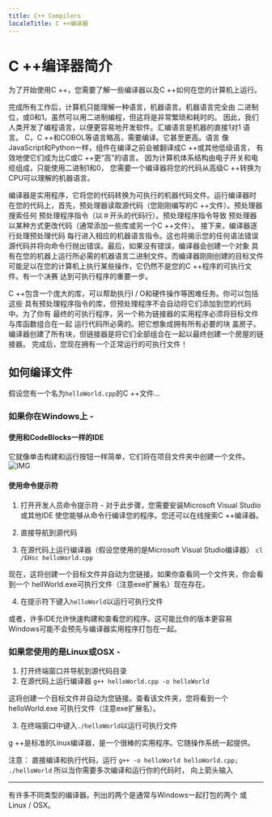 ```yaml
---
title: C++ Compilers
localeTitle: C ++编译器
---
```

# C ++编译器简介

为了开始使用C ++，您需要了解一些编译器以及C ++如何在您的计算机上运行。

完成所有工作后，计算机只能理解一种语言，机器语言。机器语言完全由 二进制位，或0和1。虽然可以用二进制编程，但这将是非常繁琐和耗时的。 因此，我们人类开发了编程语言，以便更容易地开发软件。汇编语言是机器的直接1对1 语言。 C，C ++和COBOL等语言略高，需要编译。它甚至更高。语言 像JavaScript和Python一样，组件在编译之前会被翻译成C ++或其他低级语言， 有效地使它们成为比C或C ++更“高”的语言。 因为计算机体系结构由电子开关和电缆组成，只能使用二进制1和0， 您需要一个编译器将您的代码从高级C ++转换为CPU可以理解的机器语言。

编译器是实用程序，它将您的代码转换为可执行的机器代码文件。运行编译器时 在您的代码上，首先，预处理器读取源代码（您刚刚编写的C ++文件）。预处理器搜索任何 预处理程序指令（以＃开头的代码行）。预处理程序指令导致 预处理器以某种方式更改代码（通常添加一些库或另一个C ++文件）。 接下来，编译器逐行处理预处理代码 每行进入相应的机器语言指令。这也将揭示您的任何语法错误 源代码并将向命令行抛出错误。最后，如果没有错误，编译器会创建一个对象 具有在您的机器上运行所必需的机器语言二进制文件。而编译器刚刚创建的目标文件 可能足以在您的计算机上执行某些操作，它仍然不是您的C ++程序的可执行文件。有一个决赛 达到可执行程序的重要一步。

C ++包含一个庞大的库，可以帮助执行I / O和硬件操作等困难任务。你可以包括这些 具有预处理程序指令的库，但预处理程序不会自动将它们添加到您的代码中。为了你有 最终的可执行程序，另一个称为链接器的实用程序必须将目标文件与库函数组合在一起 运行代码所必需的。把它想象成拥有所有必要的块 盖房子。编译器创建了所有块，但链接器是将它们全部组合在一起以最终创建一个房屋的链接器。 完成后，您现在拥有一个正常运行的可执行文件！

## 如何编译文件

假设您有一个名为`helloWorld.cpp`的C ++文件...

### 如果你在Windows上 -

#### 使用和CodeBlocks一样的IDE

它就像单击构建和运行按钮一样简单，它们将在项目文件夹中创建一个文件。 ![IMG](https://i.imgur.com/FwZuFGy.png)

#### 使用命令提示符

1.  打开开发人员命令提示符 - 对于此步骤，您需要安装Microsoft Visual Studio或其他IDE 使您能够从命令行编译您的程序。您还可以在线搜索C ++编译器。
    
2.  直接导航到源代码
    
3.  在源代码上运行编译器（假设您使用的是Microsoft Visual Studio编译器） `cl /EHsc helloWorld.cpp`
    

现在，这将创建一个目标文件并自动为您链接。如果你查看同一个文件夹，你会看到一个 hellWorld.exe可执行文件（注意exe扩展名）现在存在。

4.  在提示符下键入`helloWorld`以运行可执行文件

或者，许多IDE允许快速构建和查看您的程序。这可能比你的版本更容易 Windows可能不会预先与编译器实用程序打包在一起。

### 如果您使用的是Linux或OSX -

1.  打开终端窗口并导航到源代码目录
2.  在源代码上运行编译器 `g++ helloWorld.cpp -o helloWorld`

这将创建一个目标文件并自动为您链接。查看该文件夹，您将看到一个helloWorld.exe 可执行文件（注意exe扩展名）。

3.  在终端窗口中键入`./helloWorld`以运行可执行文件

g ++是标准的Linux编译器，是一个很棒的实用程序。它随操作系统一起提供。

注意： 直接编译和执行代码，运行 `g++ -o helloWorld helloWorld.cpp; ./helloWorld` 所以当你需要多次编译和运行你的代码时， 向上箭头输入

* * *

有许多不同类型的编译器。列出的两个是通常与Windows一起打包的两个 或Linux / OSX。